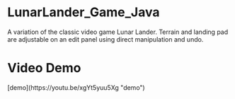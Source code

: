 # LunarLander_Game_Java
A variation of the classic video game Lunar Lander. Terrain and landing pad are adjustable on an edit panel using direct manipulation and undo. 

<h1>Video Demo</h1>
[demo](https://youtu.be/xgYt5yuu5Xg "demo")
